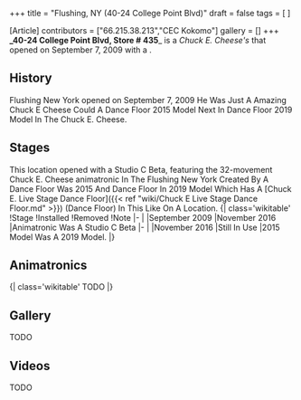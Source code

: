 +++
title = "Flushing, NY (40-24 College Point Blvd)"
draft = false
tags = [ ]

[Article]
contributors = ["66.215.38.213","CEC Kokomo"]
gallery = []
+++
**_40-24 College Point Blvd, Store # 435**_ is a _Chuck E. Cheese's_ that opened on
September 7, 2009 with a .


## History ##
Flushing New York opened on September 7, 2009 He Was
Just A Amazing Chuck E Cheese Could A Dance Floor 2015 Model
Next In Dance Floor 2019 Model
In The Chuck E. Cheese.


## Stages ##
This location opened with a Studio C Beta, featuring the 32-movement Chuck E. Cheese
animatronic In The Flushing New York
Created By A Dance Floor Was 2015 And Dance Floor In 2019 Model
Which Has A [Chuck E. Live Stage Dance Floor]({{< ref "wiki/Chuck E Live Stage Dance Floor.md" >}}) (Dance Floor)
In This Like On A Location.
{| class='wikitable'
!Stage
!Installed
!Removed
!Note
|-
|
|September 2009
|November 2016
|Animatronic Was A Studio C Beta
|-
|
|November 2016
|Still In Use
|2015 Model Was A 2019 Model.
|}


## Animatronics ##
{| class='wikitable'
TODO
|}
## Gallery ##
TODO


## Videos ##
TODO